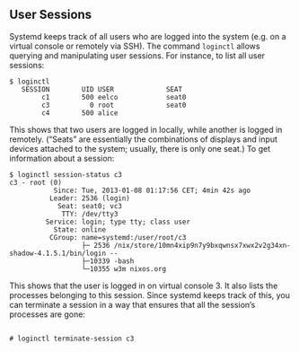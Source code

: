 ## User Sessions

Systemd keeps track of all users who are logged into the system (e.g. on a virtual console or remotely via SSH). The command `loginctl` allows querying and manipulating user sessions. For instance, to list all user sessions:

```programlisting
$ loginctl
   SESSION        UID USER             SEAT
        c1        500 eelco            seat0
        c3          0 root             seat0
        c4        500 alice
```

This shows that two users are logged in locally, while another is logged in remotely. (“Seats” are essentially the combinations of displays and input devices attached to the system; usually, there is only one seat.) To get information about a session:

```programlisting
$ loginctl session-status c3
c3 - root (0)
           Since: Tue, 2013-01-08 01:17:56 CET; 4min 42s ago
          Leader: 2536 (login)
            Seat: seat0; vc3
             TTY: /dev/tty3
         Service: login; type tty; class user
           State: online
          CGroup: name=systemd:/user/root/c3
                  ├─ 2536 /nix/store/10mn4xip9n7y9bxqwnsx7xwx2v2g34xn-shadow-4.1.5.1/bin/login --
                  ├─10339 -bash
                  └─10355 w3m nixos.org
```

This shows that the user is logged in on virtual console 3. It also lists the processes belonging to this session. Since systemd keeps track of this, you can terminate a session in a way that ensures that all the session’s processes are gone:

```programlisting

# loginctl terminate-session c3

```
